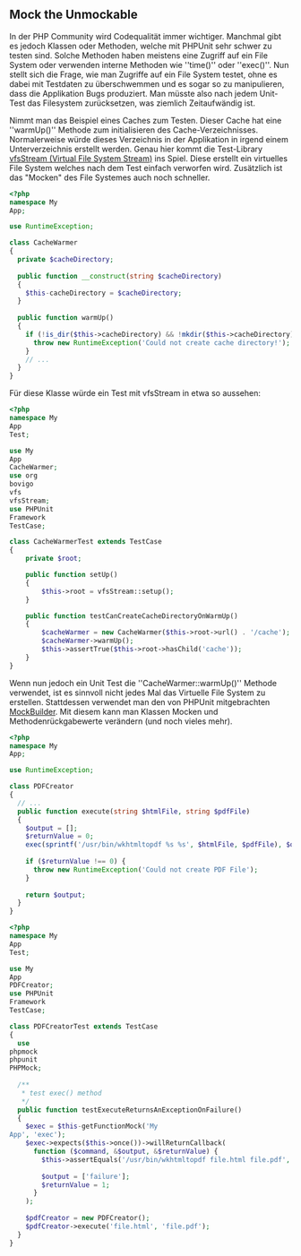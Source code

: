 ## Mock the Unmockable
In der PHP Community wird Codequalität immer wichtiger. Manchmal gibt es jedoch Klassen oder Methoden, welche mit PHPUnit sehr schwer zu testen sind. Solche Methoden haben meistens eine Zugriff auf ein File System oder verwenden interne Methoden wie ''time()'' oder ''exec()''. Nun stellt sich die Frage, wie man Zugriffe auf ein File System testet, ohne es dabei mit Testdaten zu überschwemmen und es sogar so zu manipulieren, dass die Applikation Bugs produziert. Man müsste also nach jedem Unit-Test das Filesystem zurücksetzen, was ziemlich Zeitaufwändig ist. 


Nimmt man das Beispiel eines Caches zum Testen. Dieser Cache hat eine ''warmUp()'' Methode zum initialisieren des Cache-Verzeichnisses. Normalerweise würde dieses Verzeichnis in der Applikation in irgend einem Unterverzeichnis erstellt werden. Genau hier kommt die Test-Library [vfsStream (Virtual File System Stream)](https://github.com/mikey179/vfsStream) ins Spiel. Diese erstellt ein virtuelles File System welches nach dem Test einfach verworfen wird. Zusätzlich ist das "Mocken" des File Systemes auch noch schneller. 


```php
<?php
namespace My
App;

use RuntimeException;

class CacheWarmer
{
  private $cacheDirectory;
  
  public function __construct(string $cacheDirectory)
  {
    $this-cacheDirectory = $cacheDirectory;
  }
  
  public function warmUp() 
  {
    if (!is_dir($this->cacheDirectory) && !mkdir($this->cacheDirectory))  {
      throw new RuntimeException('Could not create cache directory!');
    }
    // ...
  }
}
```
Für diese Klasse würde ein Test mit vfsStream in etwa so aussehen:


```php
<?php
namespace My
App
Test;

use My
App
CacheWarmer;
use org
bovigo 
vfs
vfsStream;
use PHPUnit
Framework
TestCase;

class CacheWarmerTest extends TestCase
{
    private $root;

    public function setUp()
    {
        $this->root = vfsStream::setup();
    }

    public function testCanCreateCacheDirectoryOnWarmUp()
    {
        $cacheWarmer = new CacheWarmer($this->root->url() . '/cache');
        $cacheWarmer->warmUp();
        $this->assertTrue($this->root->hasChild('cache'));
    }
}
```
Wenn nun jedoch ein Unit Test die ''CacheWarmer::warmUp()'' Methode verwendet, ist es sinnvoll nicht jedes Mal das Virtuelle File System zu erstellen. Stattdessen verwendet man den von PHPUnit mitgebrachten [MockBuilder](https://phpunit.de/manual/current/en/test-doubles.html). Mit diesem kann man Klassen Mocken und Methodenrückgabewerte verändern (und noch vieles mehr).
```php
<?php
namespace My
App;

use RuntimeException;

class PDFCreator 
{
  // ...
  public function execute(string $htmlFile, string $pdfFile) 
  {
    $output = [];
    $returnValue = 0;
    exec(sprintf('/usr/bin/wkhtmltopdf %s %s', $htmlFile, $pdfFile), $output, $returnValue);
    
    if ($returnValue !== 0) {
      throw new RuntimeException('Could not create PDF File');
    }
    
    return $output;
  }
}
```
```php
<?php 
namespace My
App
Test;

use My
App
PDFCreator;
use PHPUnit
Framework
TestCase;

class PDFCreatorTest extends TestCase
{
  use 
phpmock
phpunit
PHPMock;
  
  /**
   * test exec() method
   */
  public function testExecuteReturnsAnExceptionOnFailure() 
  {
    $exec = $this-getFunctionMock('My
App', 'exec');
    $exec->expects($this->once())->willReturnCallback(
      function ($command, &$output, &$returnValue) {
        $this->assertEquals('/usr/bin/wkhtmltopdf file.html file.pdf', $command);
        
        $output = ['failure'];
        $returnValue = 1;
      }
    );
    
    $pdfCreator = new PDFCreator();
    $pdfCreator->execute('file.html', 'file.pdf');
  }
}
```